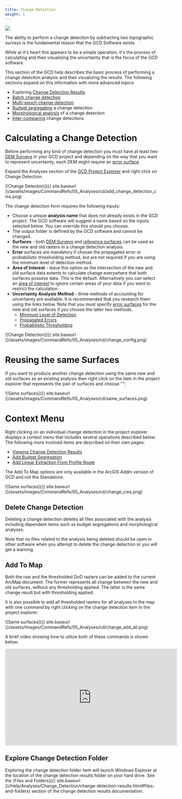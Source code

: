 ```yaml
---
title: Change Detection
weight: 1
---
```


<div class="float-right">
<img src="{{ site.baseurl }}/assets/images/Fly_GCD_DoD_Cartoon.png"></div>

The ability to perform a change detection by subtracting two topographic surveys is the fundamental reason that the GCD Software exists.

While at it's heart this appears to be a simple operation, it's the process of calculating and then visualizing the uncertainty that is the focus of the GCD software.

This section of the GCD help describes the basic process of performing a change detection analysis and then visualizing the results. The following sections expand on this information with more advanced topics:

* Exploring [Change Detection Results]()
* [Batch change detection]()
* [Multi-epoch change detection]()
* [Budget segregating]({{site.baseurl}}/Help/Analyses/Budget_Segregation/budget-segregation.html) a change detection
* [Morphological analysis]({{site.baseurl}}/Help/Analyses/Change_Detection/morphological.html) of a change detection
* [Inter-comparing]({{site.baseurl}}/Help/Analyses/Change_Detection/intercomparison.html) change detections

# Calculating a Change Detection

Before performing any kind of change detection you must have at least two [DEM Surveys]({{site.baseurl}}/Help/Inputs/dem-surveys.html) in your GCD project and depending on the way that you want to represent uncertainty, each DEM might require an [error surface]().

Expand the Analyses section of the [GCD Project Explorer]({{site.baseurl}}/Help/GCD_Project_Explorer.html) and right click on Change Detection. 

![Change Detection]({{ site.baseurl }}/assets/images/CommandRefs/05_Analyses/cd/add_change_detection_cms.png)

The change detection form requires the following inputs:

* Choose a unique **analysis name** that does not already exists in the GCD project. The GCD software will suggest a name based on the inputs selected below. You can override this should you choose.
* The output folder is defined by the GCD software and cannot be changed.
* **Surfaces** - both [DEM Surveys]({{site.baseurl}}/Help/Inputs/dem-surveys.html) and [reference surfaces]({{site.baseurl}}/Help/Inputs/reference-surfaces.html) can be used as the new and old rasters in a change detection analysis.
* **Error** surfaces are mandatory if choose the propagated error or probabilistic thresholding method, but are not required if you are using the minimum level of detection method.
* **Area of Interest** - leave this option as the intersection of the new and old surface data extents to calculate change everywhere that both surfaces possess data. This is the default. Alternatively you can select an [area of interest]({{site.baseurl}}/Help/Inputs/Masks/aoi.html) to ignore certain areas of your data if you want to restrict the calculation.
* **Uncertainty Analysis Method** - three methods of accounting for uncertainty are available. It is recommended that you research them using the links below. Note that you must specify [error surfaces]({{site.baseurl}}/Help/Inputs/error-surfaces.html) for the new and old surfaces if you choose the latter two methods.
    * [Minimum Level of Detection]()
    * [Propagated Errors]()
    * [Probabilistic Thresholding]()

![Change Detection]({{ site.baseurl }}/assets/images/CommandRefs/05_Analyses/cd/change_config.png)

# Reusing the same Surfaces

If you want to produce another change detection using the same new and old surfaces as an existing analysis then right click on the item in the project explorer that represents the pair of surfaces and choose "":

![Same surfaces]({{ site.baseurl }}/assets/images/CommandRefs/05_Analyses/cd/same_surfaces.png)

# Context Menu

Right clicking on an individual change detection in the project explorer displays a context menu that includes several operations described below. The following more involved items are described on their own pages:

* [Viewing Change Detection Results]()
* [Add Budget Segregation]()
* [Add Linear Extraction From Profile Route]()

The Add To Map options are only available in the ArcGIS Addin version of GCD and not the Standalone.

![Same surfaces]({{ site.baseurl }}/assets/images/CommandRefs/05_Analyses/cd/change_cms.png)

## Delete Change Detection

Deleting a change detection deletes all files associated with the analysis including dependent items such as budget segregations and morphological analyses.

Note that no files related to the analysis being deleted should be open in other software when you attempt to delete the change detection or you will get a warning.

## Add To Map

Both the raw and the thresholded DoD rasters can be added to the current ArcMap document. The former represents all change between the new and old surfaces, without any thresholding applied. The latter is the same change result but with thresholding applied.

It is also possible to add all thresholded rasters for all analyses to the map with one command by right clicking on the change detection item in the project explorer:

![Same surfaces]({{ site.baseurl }}/assets/images/CommandRefs/05_Analyses/cd/change_add_all.png)

A brief video showing how to utilize both of these commands is shown below:

<div class="responsive-embed">
<iframe width="560" height="315" src="https://www.youtube.com/embed/sd5u10Up4nY" frameborder="0" allow="autoplay; encrypted-media" allowfullscreen></iframe>
</div>

## Explore Change Detection Folder

Exploring the change detection folder item will launch Windows Explorer at the location of the change detection results folder on your hard drive. See the [Files and Folders]({{ site.baseurl }}/Help/Analyses/Change_Detection/change-detection-results.html#files-and-folders) section of the change detection results documentation.
